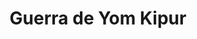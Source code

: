 ﻿---
title: "Guerra de Yom Kipur"
permalink: periodes_412.html
layout: periode
dataInici: 1973-10-06
dataFi: 1973-10-25
sidebar: periodes
pares:
  - id: 407
    title: "Conflicto árabe-israelí"
    dataInici: "(1948-05-14)"

fills:
  - id: 999
    title: "Altos del Golán"
    dataInici: "(1973-10-06)"
    dataFi: "(1973-10-26)"

jocsPrincipals:
  - title: "Yom Kippur"
    bggId: 3414

  - title: "Bar-Lev: The 1973 Arab-Israeli War"
    bggId: 64331

  - title: "Bar-Lev: The Yom-Kippur War of 1973"
    bggId: 7662

  - title: "Chinese Farm"
    bggId: 8747

  - title: "Crisis: Sinai 1973"
    bggId: 2138

  - title: "FAB: Golan '73"
    bggId: 129348

  - title: "Golan"
    bggId: 8748

  - title: "Kippour 1973"
    bggId: 2477
    dataInici: 
    dataFi: 

  - title: "October War"
    bggId: 187816
    dataInici: 
    dataFi: 

  - title: "Operation Shock Troop: The Israeli Counterstroke against Syria 1973"
    bggId: 11121
    dataInici: 
    dataFi: 

  - title: "Sinaí"
    bggId: 4778
    dataInici: 
    dataFi: 

  - title: "Sinai"
    bggId: 5241
    dataInici: 
    dataFi: 

  - title: "Yom Kippur"
    bggId: 6770
    dataInici: 
    dataFi: 

jocsEscenaris:
  - title: "S&T #061. October War"
    bggId: 5965
    dataInici: 
    dataFi: 

  - title: "Suez '73"
    bggId: 11452
    dataInici: 
    dataFi: 

jocsEpoca:
jocsEpocaEscenaris:
  - title: "Elusive Victory"
    bggId: 25775
    escenari: "Operation Southearted Men"

---

